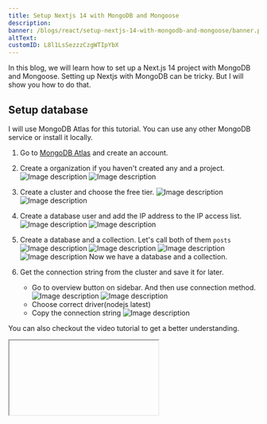 ```yaml
---
title: Setup Nextjs 14 with MongoDB and Mongoose
description:
banner: /blogs/react/setup-nextjs-14-with-mongodb-and-mongoose/banner.png
altText:
customID: L8l1LsSezzzCzgWTIpYbX
---
```


In this blog, we will learn how to set up a Next.js 14 project with MongoDB and Mongoose.
Setting up Nextjs with MongoDB can be tricky. But I will show you how to do that.

## Setup database

I will use MongoDB Atlas for this tutorial. You can use any other MongoDB service or install it locally.

1. Go to [MongoDB Atlas](https://www.mongodb.com/cloud/atlas) and create an account.
2. Create a organization if you haven't created any and a project.
   ![Image description](https://dev-to-uploads.s3.amazonaws.com/uploads/articles/pc1d4sng01nmswc5wzz0.png)
   ![Image description](https://dev-to-uploads.s3.amazonaws.com/uploads/articles/lwhmnvppw1v4werdu5gy.png)

3. Create a cluster and choose the free tier.
   ![Image description](https://dev-to-uploads.s3.amazonaws.com/uploads/articles/t0ddbuq1275o0ttfw923.png)
   ![Image description](https://dev-to-uploads.s3.amazonaws.com/uploads/articles/d4seksrar4t7wuyva44o.png)

4. Create a database user and add the IP address to the IP access list.
   ![Image description](https://dev-to-uploads.s3.amazonaws.com/uploads/articles/zie1zk19ms0rhm13k1v4.png)
   ![Image description](https://dev-to-uploads.s3.amazonaws.com/uploads/articles/j8rxfx6n15qxj9wt4nyd.png)

5. Create a database and a collection. Let's call both of them `posts`
   ![Image description](https://dev-to-uploads.s3.amazonaws.com/uploads/articles/qb4va0tz0fg492l2md8a.png)
   ![Image description](https://dev-to-uploads.s3.amazonaws.com/uploads/articles/htj34p8f5k2q7kfjowip.png)
   ![Image description](https://dev-to-uploads.s3.amazonaws.com/uploads/articles/j40tgvgwdppf4tkwm4ea.png)
   ![Image description](https://dev-to-uploads.s3.amazonaws.com/uploads/articles/4y8y4auipqeduei2wg6v.png)
   Now we have a database and a collection.

6. Get the connection string from the cluster and save it for later.
   - Go to overview button on sidebar. And then use connection method.
     ![Image description](https://dev-to-uploads.s3.amazonaws.com/uploads/articles/j7zi1pcyowkybwfwiunn.png)
     ![Image description](https://dev-to-uploads.s3.amazonaws.com/uploads/articles/rff1z3vxtlxgax2t8ydo.png)
   - Choose correct driver(nodejs latest)
   - Copy the connection string
     ![Image description](https://dev-to-uploads.s3.amazonaws.com/uploads/articles/hmwgbpfwyzojvuq0y8ll.png)

You can also checkout the video tutorial to get a better understanding.

<Iframe videoID='tFp4UhfDoQU' />

## Create a Next.js project

Use the command below to create a new Next.js project. Make sure to use app router.

```bash
npx create-next-app nextjs-mongodb
```

## Install dependencies

Install the `mongoose` package.

```bash
npm install mongoose
```

## Connect to database

Create a new `.env.local` file and add the connection string to it.

```env
MONGO_URI=your_connection_string

# Example
MONGO_URI=mongodb+srv://anjan:anjan@cluster0.est6lzg.mongodb.net/posts?retryWrites=true&w=majority
```

Replace `<password>` with database password. And add db name after `mongodb.net/` and before `?`. Check the example above.

Create a new file `db.js` and add the code below.

```javascript
// /src/app/lib/db.js

import mongoose from 'mongoose'

const MONGODB_URI = process.env.MONGO_URI

if (!MONGODB_URI) {
	throw new Error(
		'Please define the MONGODB_URI environment variable inside .env.local',
	)
}

let cached = global.mongoose

if (!cached) {
	cached = global.mongoose = { conn: null, promise: null }
}

async function dbConnect() {
	if (cached.conn) {
		return cached.conn
	}
	if (!cached.promise) {
		const opts = {
			bufferCommands: false,
		}
		cached.promise = mongoose.connect(MONGODB_URI, opts).then(mongoose => {
			console.log('Db connected')
			return mongoose
		})
	}
	try {
		cached.conn = await cached.promise
	} catch (e) {
		cached.promise = null
		throw e
	}

	return cached.conn
}

export default dbConnect
```

**Explanation:**

1. With this `dbConnect` function, we are connecting to the database and caching the connection.
2. We are only connecting to the database once and reusing the connection. You don't want to connect to the database multiple times.

## Where to use `dbConnect` function?

This is a tricky question. In basic Node.js projects, you can connect to the database in the entry file `index.js` and you don't call that again.
But in Nextjs, there isn't any entry file. Because all the pages and route handlers are specific to the pages or API routes.

But now you can use the experimental feature called `instrumentation`. It will allow you to execute any startup script and this runs only once when the nextjs server starts.

Enable the `instrumentation` feature by adding the code below to the `next.config.js` file.

```javascript
module.exports = {
	experimental: {
		instrumentationHook: true,
	},
}
```

Create a new file `instrumentation.js` at the root of project or inside `src` directory if it exist. And add the code below.

```javascript
import connect from '@/lib/db'

export async function register() {
	await connect()
}
```

You just need to export the `register` function and call the `dbConnect` function inside it.

If the connection is successful, you will see the message `Db connected` in the console even before you access any page or api route.

![Image description](https://dev-to-uploads.s3.amazonaws.com/uploads/articles/udjxxx4m9idixq09sfyp.png)

## What if you don't want to use `instrumentation`?

In that case, you have to call the `dbConnect` function on every page or api route where you want to access the database.

Because if you try to access the page and you don't call the connection function, you will get an error.
For example, you only call the function in the `/home/page.js` file but the first user visiting the `/about/page.js` file will get an error. Because the connection is not established yet.

Once you have a connection, you can create model to interact with the database.

## Create a model

Create a new file `post.js` and add the code below.

```javascript
import mongoose from 'mongoose'

const postSchema = new mongoose.Schema({
	title: {
		type: String,
		required: true,
	},
	description: {
		type: String,
		required: true,
	},
})

export default mongoose.models.Post || mongoose.model('Post', postSchema)
```

**Explanation:**

1. We create a new schema with `title` and `description` fields.
2. We export the model. If the model already exists, we use that. Otherwise, we create a new model.

## Add new post

Let's create a form and a server action

```javascript
export default async function Home() {
	return (
		<form action={addPost}>
			<div>
				<label>Title</label>
				<input name='title' type='text' />
			</div>
			<div>
				<label>Description</label>
				<textarea name='description' />
			</div>
			<button>Submit</button>
		</form>
	)
}
```

![Image description](https://dev-to-uploads.s3.amazonaws.com/uploads/articles/y7p3leni49omsi6jmnuf.png)

Create a server action in a separate file.

```javascript
'use server'

import Post from '@/models/Post'

const addPost = async post => {
	const title = post.get('title')
	const description = post.get('description')

	const newPost = new Post({ title, description })
	return newPost.save()
}

export { addPost }
```

**Explanation:**

1. We have a server action that will add a new post to the database.
2. It will be called when the form is submitted.

![Image description](https://dev-to-uploads.s3.amazonaws.com/uploads/articles/gnjlzl1aya04b6h9g5mc.png)

## Get all post

Let's create another function:

```javascript
const getPosts = async () => {
	return Post.find()
}
```

Render the posts.

```javascript
import { getPosts } from '@/actions/action'

export default async function Home() {
	const posts = await getPosts()

	return (
	    <div>
	        {posts.map(post => (
		        <div key={post._id}>
			        <h1>{post.title}</h1>
			        <p>{post.description}</p>
		        </div>
		    }
		    <form action={addPost}>
			    <div>
				    <label>Title</label>
				    <input name='title' type='text' />
			    </div>
			    <div>
				    <label>Description</label>
				    <textarea name='description' />
			    </div>
			    <button>Submit</button>
		    </form>
	    </div>
	)
}
```

Now you should get the list of posts from the database.

That's it. You have successfully set up a Next.js 14 project with MongoDB and Mongoose.
